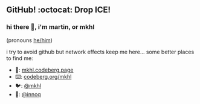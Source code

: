 ## GitHub! :octocat: Drop ICE!

### hi there 👋, i'm martin, or mkhl

(pronouns [he/him](https://my.pronoun.is/he/him))

i try to avoid github but network effects keep me here…
some better places to find me:
- 📃: [mkhl.codeberg.page](https://mkhl.codeberg.page)
- ⌨️: [codeberg.org/mkhl](https://codeberg.org/mkhl)
- 🐦: [@mkhl](https://twitter.com/mkhl)
- 🏢: [@innoq](https://github.com/innoq/)
